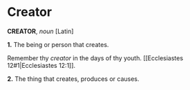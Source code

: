 # Creator

**CREATOR**, _noun_ \[Latin\]

**1.** The being or person that creates.

Remember thy _creator_ in the days of thy youth. [[Ecclesiastes 12#1|Ecclesiastes 12:1]].

**2.** The thing that creates, produces or causes.